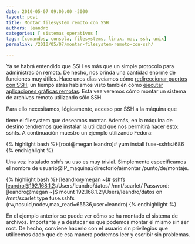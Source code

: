 ```yaml
---
date: 2010-05-07 09:00:00 -3000
layout: post
title: Montar filesystem remoto con SSH
authors: leandro
categories: [ sistemas operativos ]
tags: [comandos, consola, filesystems, linux, mac, ssh, unix]
permalink: /2010/05/07/montar-filesystem-remoto-con-ssh/

---
```


Ya se habrá entendido que SSH es más que un simple protocolo para administración
remota. De hecho, nos brinda una cantidad enorme de funciones muy útiles. Hace
unos días veíamos cómo
[redireccionar puertos con SSH](/2010/05/05/redireccion-de-puertos-con-ssh/); un
tiempo atrás habíamos visto también cómo
[ejecutar aplicaciones gráficas remotas](/2009/08/12/ejecutar-aplicaciones-graficas-de-otra-maquina-con-ssh/).
Esta vez veremos cómo montar un sistema de archivos remoto utilizando sólo SSH.
<!-- more -->Para ello necesitamos, lógicamente, acceso por SSH a la máquina que
tiene el filesystem que deseamos montar. Además, en la máquina de destino
tendremos que instalar la utilidad que nos permitirá hacer esto: sshfs. A
continuación muestro un ejemplo utilizando Fedora:

{% highlight bash %}
[root@megan leandro]# yum install fuse-sshfs.i686
{% endhighlight %}

Una vez instalado sshfs su uso es muy trivial. Simplemente especificamos el
nombre de usuario@IP_maquina:/directorio/a/montar /punto/de/montaje.

{% highlight bash %}
[leandro@megan ~]# sshfs leandro@192.168.1.2:/Users/leandro/datos/
/mnt/scarlet/
Password:
[leandro@megan ~]$ mount
192.168.1.2:/Users/leandro/datos on /mnt/scarlet type fuse.sshfs
(rw,nosuid,nodev,max_read=65536,user=leandro)
{% endhighlight %}

En el ejemplo anterior se puede ver cómo se ha montado el sistema de archivos.
Importante y a destacar es que podemos montar el mismo sin ser root. De hecho,
conviene hacerlo con el usuario sin privilegios que utilicemos dado que de esa
manera podremos leer y escribir sin problemas.
